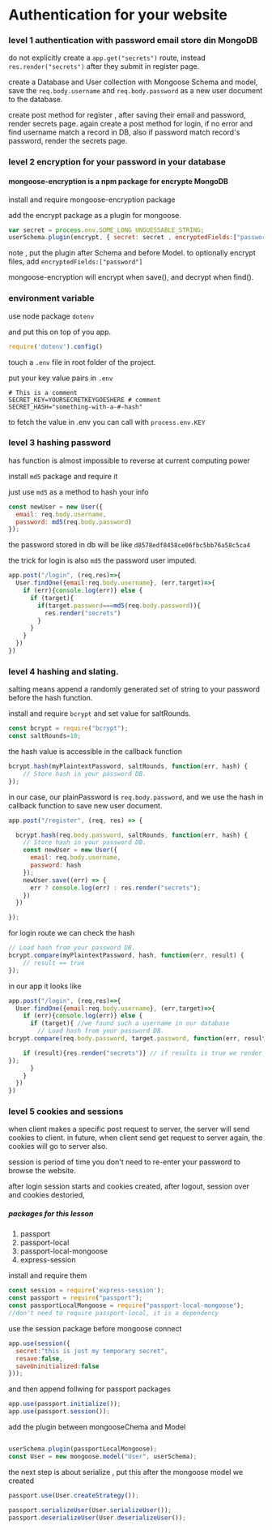# Authentication for your website

### level 1 authentication with password email store din MongoDB


do not explicitly create a `app.get("secrets")` route, instead `res.render("secrets")` after they submit in register page.

create a Database and User collection with Mongoose Schema and model, save the `req.body.username` and `req.body.password` as a new user document to the database.

create post method for register , after saving their email and password, render secrets page.
again create a post method for login, if no error and find username match a record in DB, also if password match record's password, render the secrets page.


### level 2 encryption for your password in your database

#### mongoose-encryption is a npm package for encrypte MongoDB

install and require mongoose-encryption package

add the encrypt package as a plugin for mongoose.

```javascript
var secret = process.env.SOME_LONG_UNGUESSABLE_STRING;
userSchema.plugin(encrypt, { secret: secret , encryptedFields:["password"]});
```
note , put the plugin after Schema and before Model. to optionally encrypt files, add `encryptedFields:["password"]`

mongoose-encryption will encrypt when save(), and decrypt when find().


### environment variable

use node package `dotenv`

and put this on top of you app.
```javascript
require('dotenv').config()
```

touch a `.env` file in root folder of the project.

put your key value pairs in `.env`

```
# This is a comment
SECRET_KEY=YOURSECRETKEYGOESHERE # comment
SECRET_HASH="something-with-a-#-hash"
```
to fetch the value in .env  you can call with `process.env.KEY`

### level 3 hashing password

has function is almost impossible to reverse at current computing power

install `md5` package and require it

just use `md5` as a method to hash your info
```javascript
const newUser = new User({
  email: req.body.username,
  password: md5(req.body.password)
});
```
the password stored in db will be like `d8578edf8458ce06fbc5bb76a58c5ca4`

the trick for login is also `md5` the password user imputed.

```javascript
app.post("/login", (req,res)=>{
  User.findOne({email:req.body.username}, (err,target)=>{
    if (err){console.log(err)} else {
      if (target){
        if(target.password===md5(req.body.password)){
          res.render("secrets")
        }
      }
    }
  })
})
```

### level 4 hashing and slating.


salting means append  a randomly generated set of string to your password before the hash function.

install and require `bcrypt` and set value for saltRounds.

```javascript
const bcrypt = require("bcrypt");
const saltRounds=10;
```
the hash value is accessible in the callback function

```javascript
bcrypt.hash(myPlaintextPassword, saltRounds, function(err, hash) {
    // Store hash in your password DB.
});
```

in our case, our plainPassword is `req.body.password`, and we use the hash in callback function to save new user document.

```javascript
app.post("/register", (req, res) => {

  bcrypt.hash(req.body.password, saltRounds, function(err, hash) {
    // Store hash in your password DB.
    const newUser = new User({
      email: req.body.username,
      password: hash
    });
    newUser.save((err) => {
      err ? console.log(err) : res.render("secrets");
    })
  })

});
```

for login route we can check the hash

```javascript
// Load hash from your password DB.
bcrypt.compare(myPlaintextPassword, hash, function(err, result) {
    // result == true
});
```

in our app it looks like

```javascript
app.post("/login", (req,res)=>{
  User.findOne({email:req.body.username}, (err,target)=>{
    if (err){console.log(err)} else {
      if (target){ //we found such a username in our database
        // Load hash from your password DB.
bcrypt.compare(req.body.password, target.password, function(err, result) { //now we compare password clients entered, and the password we found in database

    if (result){res.render("secrets")} // if results is true we render secrets page.
});
      }
    }
  })
})
```


### level 5 cookies and sessions

when client makes a specific post request to server, the server will send cookies to client. in future, when client send get request to server again, the cookies will go to server also.

session is period of time you don't need to re-enter your password to browse the website.

after login session starts and cookies created, after logout, session over and cookies destoried,

##### packages for this lesson
1. passport
2. passport-local
3. passport-local-mongoose
4. express-session

install and require them

```javascript
const session = require('express-session');
const passport = require("passport");
const passportLocalMongoose = require("passport-local-mongoose");
//don't need to require passport-local, it is a dependency
```

use the session package before mongoose connect

```javascript
app.use(session({
  secret:"this is just my temporary secret",
  resave:false,
  saveUninitialized:false
}));
```

and then append follwing for passport packages  
```javascript
app.use(passport.initialize());
app.use(passport.session());

```
add the plugin between mongooseChema and Model
```javascript

userSchema.plugin(passportLocalMongoose);
const User = new mongoose.model("User", userSchema);
```

the next step is about serialize , put this after the mongoose model we created

```javascript
passport.use(User.createStrategy());

passport.serializeUser(User.serializeUser());
passport.deserializeUser(User.deserializeUser());
```
